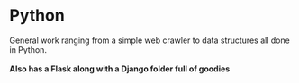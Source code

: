 # Python
General work ranging from a simple web crawler to data structures all done in Python.<br><br>
<b>Also has a Flask along with a Django folder full of goodies</b>

